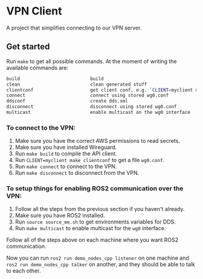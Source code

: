 # VPN Client

A project that simplifies connecting to our VPN server.

## Get started

Run `make` to get all possible commands. At the moment of writing the available commands are:

```bash
build                          build
clean                          clean generated stuff
clientconf                     get client conf, e.g. `CLIENT=myclient make clientconf`
connect                        connect using stored wg0.conf
ddsconf                        create dds.xml
disconnect                     disconnect using stored wg0.conf
multicast                      enable multicast on the wg0 interface
```

### To connect to the VPN:

1. Make sure you have the correct AWS permissions to read secrets.
1. Make sure you have installed Wireguard.
1. Run `make build` to compile the API client.
1. Run `CLIENT=myclient make clientconf` to get a file `wg0.conf`.
1. Run `make connect` to connect to the VPN.
1. Run `make disconnect` to disconnect from the VPN.

### To setup things for enabling ROS2 communication over the VPN:

1. Follow all the steps from the previous section if you haven't already.
1. Make sure you have ROS2 installed.
1. Run `source source_me.sh` to get environments variables for DDS.
1. Run `make multicast` to enable multicast for the `wg0` interface.

Follow all of the steps above on each machine where you want ROS2 communication.

Now you can run `ros2 run demo_nodes_cpp listener` on one machine and `ros2 run demo_nodes_cpp talker` on another, and they should be able to talk to each other.
